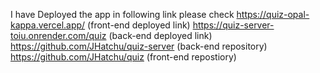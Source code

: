 I have Deployed the app in following link please check
https://quiz-opal-kappa.vercel.app/ (front-end deployed link)
https://quiz-server-toiu.onrender.com/quiz (back-end deployed link)
https://github.com/JHatchu/quiz-server (back-end repository)
https://github.com/JHatchu/quiz (front-end repostiory)


